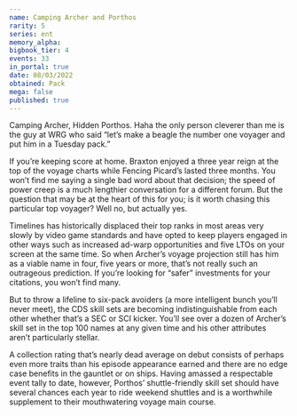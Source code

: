 ```yaml
---
name: Camping Archer and Porthos
rarity: 5
series: ent
memory_alpha:
bigbook_tier: 4
events: 33
in_portal: true
date: 08/03/2022
obtained: Pack
mega: false
published: true
---
```


Camping Archer, Hidden Porthos. Haha the only person cleverer than me is the guy at WRG who said “let’s make a beagle the number one voyager and put him in a Tuesday pack.”

If you’re keeping score at home. Braxton enjoyed a three year reign at the top of the voyage charts while Fencing Picard’s lasted three months. You won’t find me saying a single bad word about that decision; the speed of power creep is a much lengthier conversation for a different forum. But the question that may be at the heart of this for you; is it worth chasing this particular top voyager? Well no, but actually yes.

Timelines has historically displaced their top ranks in most areas very slowly by video game standards and have opted to keep players engaged in other ways such as increased ad-warp opportunities and five LTOs on your screen at the same time. So when Archer’s voyage projection still has him as a viable name in four, five years or more, that’s not really such an outrageous prediction. If you’re looking for “safer” investments for your citations, you won’t find many.

But to throw a lifeline to six-pack avoiders (a more intelligent bunch you’ll never meet), the CDS skill sets are becoming indistinguishable from each other whether that’s a SEC or SCI kicker. You’ll see over a dozen of Archer’s skill set in the top 100 names at any given time and his other attributes aren’t particularly stellar.

A collection rating that’s nearly dead average on debut consists of perhaps even more traits than his episode appearance earned and there are no edge case benefits in the gauntlet or on ships. Having amassed a respectable event tally to date, however, Porthos’ shuttle-friendly skill set should have several chances each year to ride weekend shuttles and is a worthwhile supplement to their mouthwatering voyage main course.
